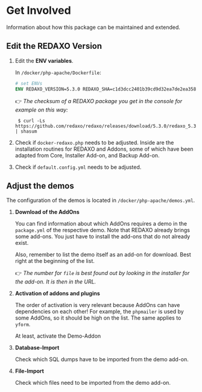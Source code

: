 # Get Involved

Information about how this package can be maintained and extended.

## Edit the REDAXO Version

1. Edit the __ENV variables__.

    In `/docker/php-apache/Dockerfile`:

    ```dockerfile
    # set ENVs
    ENV REDAXO_VERSION=5.3.0 REDAXO_SHA=c1d3dcc2401b39cd9d32ea7de2ea358683ce81ceb8a5845f7a79937adcd5048e
    ```

    :point_right: _The checksum of a REDAXO package you get in the console for example on this way:_

        $ curl -Ls https://github.com/redaxo/redaxo/releases/download/5.3.0/redaxo_5.3.0.zip | shasum

2. Check if `docker-redaxo.php` needs to be adjusted. Inside are the installation routines for REDAXO and Addons, some of which have been adapted from Core, Installer Add-on, and Backup Add-on.

3. Check if `default.config.yml` needs to be adjusted.

## Adjust the demos

The configuration of the demos is located in `/docker/php-apache/demos.yml`.

1. __Download of the AddOns__

     You can find information about which AddOns requires a demo in the `package.yml` of the respective demo. Note that REDAXO already brings some add-ons. You just have to install the add-ons that do not already exist.
    
    Also, remember to list the demo itself as an add-on for download. Best right at the beginning of the list.
    
    :point_right: _The number for `file` is best found out by looking in the installer for the add-on. It is then in the URL._

2. __Activation of addons and plugins__

    The order of activation is very relevant because AddOns can have dependencies on each other! For example, the `phpmailer` is used by some AddOns, so it should be high on the list. The same applies to `yform`.
    
    At least, activate the Demo-Addon

3. __Database-Import__

    Check which SQL dumps have to be imported from the demo add-on.

4. __File-Import__

    Check which files need to be imported from the demo add-on.
